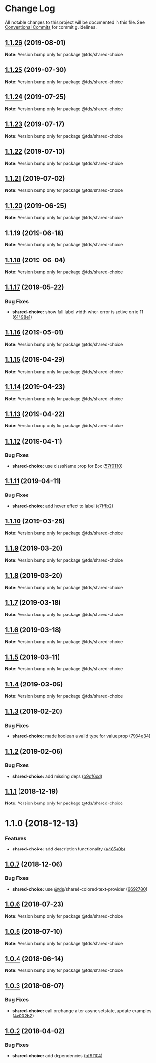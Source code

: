 # Change Log

All notable changes to this project will be documented in this file.
See [Conventional Commits](https://conventionalcommits.org) for commit guidelines.

## [1.1.26](https://github.com/telus/tds-core/compare/@tds/shared-choice@1.1.25...@tds/shared-choice@1.1.26) (2019-08-01)

**Note:** Version bump only for package @tds/shared-choice





## [1.1.25](https://github.com/telus/tds-core/compare/@tds/shared-choice@1.1.24...@tds/shared-choice@1.1.25) (2019-07-30)

**Note:** Version bump only for package @tds/shared-choice





## [1.1.24](https://github.com/telus/tds-core/compare/@tds/shared-choice@1.1.23...@tds/shared-choice@1.1.24) (2019-07-25)

**Note:** Version bump only for package @tds/shared-choice





## [1.1.23](https://github.com/telus/tds-core/compare/@tds/shared-choice@1.1.22...@tds/shared-choice@1.1.23) (2019-07-17)

**Note:** Version bump only for package @tds/shared-choice





## [1.1.22](https://github.com/telus/tds-core/compare/@tds/shared-choice@1.1.21...@tds/shared-choice@1.1.22) (2019-07-10)

**Note:** Version bump only for package @tds/shared-choice





## [1.1.21](https://github.com/telus/tds-core/compare/@tds/shared-choice@1.1.20...@tds/shared-choice@1.1.21) (2019-07-02)

**Note:** Version bump only for package @tds/shared-choice





## [1.1.20](https://github.com/telus/tds-core/compare/@tds/shared-choice@1.1.19...@tds/shared-choice@1.1.20) (2019-06-25)

**Note:** Version bump only for package @tds/shared-choice





## [1.1.19](https://github.com/telus/tds-core/compare/@tds/shared-choice@1.1.18...@tds/shared-choice@1.1.19) (2019-06-18)

**Note:** Version bump only for package @tds/shared-choice





## [1.1.18](https://github.com/telus/tds-core/compare/@tds/shared-choice@1.1.17...@tds/shared-choice@1.1.18) (2019-06-04)

**Note:** Version bump only for package @tds/shared-choice

## [1.1.17](https://github.com/telus/tds-core/compare/@tds/shared-choice@1.1.16...@tds/shared-choice@1.1.17) (2019-05-22)

### Bug Fixes

- **shared-choice:** show full label width when error is active on ie 11 ([61498e1](https://github.com/telus/tds-core/commit/61498e1))

## [1.1.16](https://github.com/telus/tds-core/compare/@tds/shared-choice@1.1.15...@tds/shared-choice@1.1.16) (2019-05-01)

**Note:** Version bump only for package @tds/shared-choice

## [1.1.15](https://github.com/telus/tds-core/compare/@tds/shared-choice@1.1.14...@tds/shared-choice@1.1.15) (2019-04-29)

**Note:** Version bump only for package @tds/shared-choice

## [1.1.14](https://github.com/telus/tds-core/compare/@tds/shared-choice@1.1.13...@tds/shared-choice@1.1.14) (2019-04-23)

**Note:** Version bump only for package @tds/shared-choice

## [1.1.13](https://github.com/telus/tds-core/compare/@tds/shared-choice@1.1.12...@tds/shared-choice@1.1.13) (2019-04-22)

**Note:** Version bump only for package @tds/shared-choice

## [1.1.12](https://github.com/telus/tds-core/compare/@tds/shared-choice@1.1.11...@tds/shared-choice@1.1.12) (2019-04-11)

### Bug Fixes

- **shared-choice:** use className prop for Box ([57f0130](https://github.com/telus/tds-core/commit/57f0130))

## [1.1.11](https://github.com/telus/tds-core/compare/@tds/shared-choice@1.1.10...@tds/shared-choice@1.1.11) (2019-04-11)

### Bug Fixes

- **shared-choice:** add hover effect to label ([e7fffb2](https://github.com/telus/tds-core/commit/e7fffb2))

## [1.1.10](https://github.com/telus/tds-core/compare/@tds/shared-choice@1.1.9...@tds/shared-choice@1.1.10) (2019-03-28)

**Note:** Version bump only for package @tds/shared-choice

## [1.1.9](https://github.com/telus/tds-core/compare/@tds/shared-choice@1.1.8...@tds/shared-choice@1.1.9) (2019-03-20)

**Note:** Version bump only for package @tds/shared-choice

## [1.1.8](https://github.com/telus/tds-core/compare/@tds/shared-choice@1.1.7...@tds/shared-choice@1.1.8) (2019-03-20)

**Note:** Version bump only for package @tds/shared-choice

## [1.1.7](https://github.com/telus/tds-core/compare/@tds/shared-choice@1.1.6...@tds/shared-choice@1.1.7) (2019-03-18)

**Note:** Version bump only for package @tds/shared-choice

## [1.1.6](https://github.com/telus/tds-core/compare/@tds/shared-choice@1.1.5...@tds/shared-choice@1.1.6) (2019-03-18)

**Note:** Version bump only for package @tds/shared-choice

## [1.1.5](https://github.com/telus/tds-core/compare/@tds/shared-choice@1.1.4...@tds/shared-choice@1.1.5) (2019-03-11)

**Note:** Version bump only for package @tds/shared-choice

## [1.1.4](https://github.com/telus/tds-core/compare/@tds/shared-choice@1.1.3...@tds/shared-choice@1.1.4) (2019-03-05)

**Note:** Version bump only for package @tds/shared-choice

## [1.1.3](https://github.com/telus/tds-core/compare/@tds/shared-choice@1.1.2...@tds/shared-choice@1.1.3) (2019-02-20)

### Bug Fixes

- **shared-choice:** made boolean a valid type for value prop ([7934e34](https://github.com/telus/tds-core/commit/7934e34))

## [1.1.2](https://github.com/telus/tds-core/compare/@tds/shared-choice@1.1.1...@tds/shared-choice@1.1.2) (2019-02-06)

### Bug Fixes

- **shared-choice:** add missing deps ([b9df6dd](https://github.com/telus/tds-core/commit/b9df6dd))

<a name="1.1.1"></a>

## [1.1.1](https://github.com/telus/tds-core/compare/@tds/shared-choice@1.1.0...@tds/shared-choice@1.1.1) (2018-12-19)

**Note:** Version bump only for package @tds/shared-choice

<a name="1.1.0"></a>

# [1.1.0](https://github.com/telus/tds-core/compare/@tds/shared-choice@1.0.7...@tds/shared-choice@1.1.0) (2018-12-13)

### Features

- **shared-choice:** add description functionality ([e465e0b](https://github.com/telus/tds-core/commit/e465e0b))

<a name="1.0.7"></a>

## [1.0.7](https://github.com/telus/tds-core/compare/@tds/shared-choice@1.0.6...@tds/shared-choice@1.0.7) (2018-12-06)

### Bug Fixes

- **shared-choice:** use [@tds](https://github.com/tds)/shared-colored-text-provider ([6692780](https://github.com/telus/tds-core/commit/6692780))

<a name="1.0.6"></a>

## [1.0.6](https://github.com/telus/tds-core/compare/@tds/shared-choice@1.0.5...@tds/shared-choice@1.0.6) (2018-07-23)

**Note:** Version bump only for package @tds/shared-choice

<a name="1.0.5"></a>

## [1.0.5](https://github.com/telus/tds-core/compare/@tds/shared-choice@1.0.4...@tds/shared-choice@1.0.5) (2018-07-10)

**Note:** Version bump only for package @tds/shared-choice

<a name="1.0.4"></a>

## [1.0.4](https://github.com/telusdigital/tds-core/compare/@tds/shared-choice@1.0.3...@tds/shared-choice@1.0.4) (2018-06-14)

**Note:** Version bump only for package @tds/shared-choice

<a name="1.0.3"></a>

## [1.0.3](https://github.com/telus/tds-core/compare/@tds/shared-choice@1.0.2...@tds/shared-choice@1.0.3) (2018-06-07)

### Bug Fixes

- **shared-choice:** call onchange after async setstate, update examples ([4e992b2](https://github.com/telus/tds-core/commit/4e992b2))

<a name="1.0.2"></a>

## [1.0.2](https://github.com/telusdigital/tds/compare/@tds/shared-choice@1.0.1...@tds/shared-choice@1.0.2) (2018-04-02)

### Bug Fixes

- **shared-choice:** add dependencies ([bf9f104](https://github.com/telusdigital/tds/commit/bf9f104))
